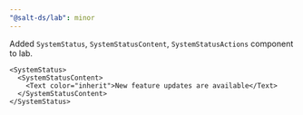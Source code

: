 ```yaml
---
"@salt-ds/lab": minor
---
```


Added `SystemStatus`, `SystemStatusContent`, `SystemStatusActions` component to lab.

```tsx
<SystemStatus>
  <SystemStatusContent>
    <Text color="inherit">New feature updates are available</Text>
  </SystemStatusContent>
</SystemStatus>
```
